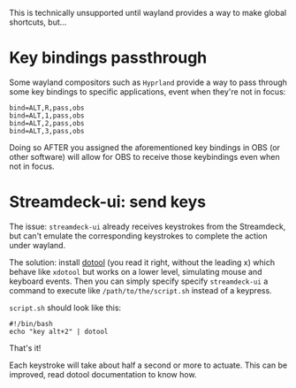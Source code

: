 This is technically unsupported until wayland provides a way to make global shortcuts, but...

# Key bindings passthrough
Some wayland compositors such as `Hyprland` provide a way to pass through some key bindings to specific applications, event when they're not in focus:

```
bind=ALT,R,pass,obs
bind=ALT,1,pass,obs
bind=ALT,2,pass,obs
bind=ALT,3,pass,obs

```
Doing so AFTER you assigned the aforementioned key bindings in OBS (or other software) will allow for OBS to receive those keybindings even when not in focus.

# Streamdeck-ui: send keys
The issue: `streamdeck-ui` already receives keystrokes from the Streamdeck, but can't emulate the corresponding keystrokes to complete the action under wayland.

The solution: install [dotool](https://git.sr.ht/%7Egeb/dotool) (you read it right, without the leading x) which behave like `xdotool` but works on a lower level, simulating mouse and keyboard events. Then you can simply specify specify `streamdeck-ui` a command to execute like `/path/to/the/script.sh` instead of a keypress.

`script.sh` should look like this:

```
#!/bin/bash
echo "key alt+2" | dotool
```

That's it!

Each keystroke will take about half a second or more to actuate. This can be improved, read dotool documentation to know how.

